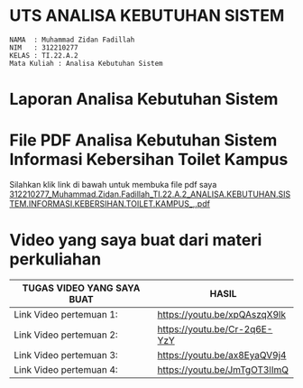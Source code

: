 # UTS ANALISA KEBUTUHAN SISTEM

```
NAMA  : Muhammad Zidan Fadillah
NIM   : 312210277
KELAS : TI.22.A.2
Mata Kuliah : Analisa Kebutuhan Sistem
```

# Laporan Analisa Kebutuhan Sistem

#  File PDF Analisa Kebutuhan Sistem Informasi Kebersihan Toilet Kampus 
Silahkan klik link di bawah untuk membuka file pdf saya [312210277_Muhammad.Zidan.Fadillah_TI.22.A.2_ANALISA.KEBUTUHAN.SISTEM.INFORMASI.KEBERSIHAN.TOILET.KAMPUS_,.pdf](https://github.com/muhammadzidanfadilah/UTS_ANALISA_KEBUTUHAN_SISTEM/files/15344741/312210277_Muhammad.Zidan.Fadillah_TI.22.A.2_ANALISA.KEBUTUHAN.SISTEM.INFORMASI.KEBERSIHAN.TOILET.KAMPUS_.pdf)

# Video yang saya buat dari materi perkuliahan 

| TUGAS VIDEO YANG SAYA BUAT | HASIL  |
| --- | --- |
| Link Video pertemuan 1: |https://youtu.be/xpQAszqX9lk |
| Link Video pertemuan 2: |https://youtu.be/Cr-2q6E-YzY |
| Link Video pertemuan 3: |https://youtu.be/ax8EyaQV9j4 |
| Link Video pertemuan 4: |https://youtu.be/JmTgOT3lImQ |




